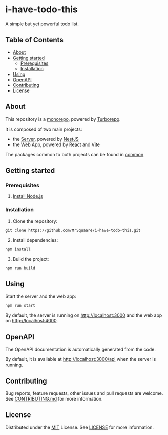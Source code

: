 # i-have-todo-this

A simple but yet powerful todo list.

## Table of Contents

- [About](#about)
- [Getting started](#getting-started)
  - [Prerequisites](#prerequisites)
  - [Installation](#installation)
- [Using](#using)
- [OpenAPI](#openapi)
- [Contributing](#contributing)
- [License](#license)

## About

This repository is a [monorepo](https://en.wikipedia.org/wiki/Monorepo), powered by [Turborepo](https://turborepo.org/).

It is composed of two main projects:

- the [Server](server), powered by [NestJS](https://nestjs.com/)
- the [Web App](web-app), powered by [React](https://react.dev/) and [Vite](https://vitejs.dev/)

The packages common to both projects can be found in [common](common)

## Getting started

### Prerequisites

1. [Install Node.js](https://nodejs.org/en/download/)

### Installation

1. Clone the repository:

```shell script
git clone https://github.com/MrSquaare/i-have-todo-this.git
```

2. Install dependencies:

```shell script
npm install
```

3. Build the project:

```shell script
npm run build
```

## Using

Start the server and the web app:

```shell script
npm run start
```

By default, the server is running on [http://localhost:3000](http://localhost:3000) and the web app on [http://localhost:4000](http://localhost:4000).

## OpenAPI

The OpenAPI documentation is automatically generated from the code.

By default, it is available at [http://localhost:3000/api](http://localhost:3000/api) when the server is running.

## Contributing

Bug reports, feature requests, other issues and pull requests are welcome.
See [CONTRIBUTING.md](CONTRIBUTING.md) for more information.

## License

Distributed under the [MIT](https://choosealicense.com/licenses/mit/) License.
See [LICENSE](LICENSE) for more information.
